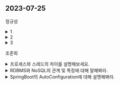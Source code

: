 
## 2023-07-25

정규성
<details>
 <summary> 1 </summary>
</br>
</details>

<details>
 <summary> 2 </summary>
  </br>
</details>

<details>
 <summary> 3 </summary>
  </br>
</details>

  
조준희
<details>
 <summary> 프로세스와 스레드의 차이를 설명해보세요. </summary>
</br>  
</details>

<details>
 <summary> RDBMS와 NoSQL의 관계 및 특징에 대해 말해봐라. </summary>
</br>  
</details>

<details>
 <summary> SpringBoot의 AutoConfiguration에 대해 설명해봐라. </summary>
</br>  
</details>
